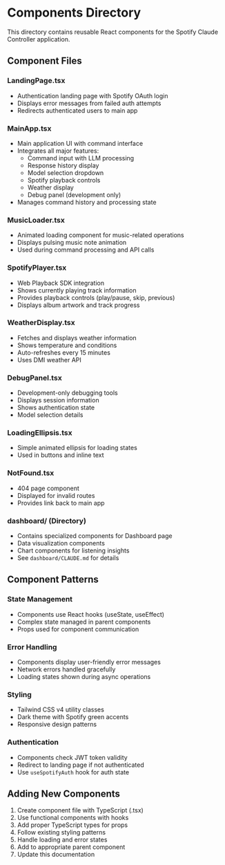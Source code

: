 # Components Directory

This directory contains reusable React components for the Spotify Claude Controller application.

## Component Files

### LandingPage.tsx
- Authentication landing page with Spotify OAuth login
- Displays error messages from failed auth attempts
- Redirects authenticated users to main app

### MainApp.tsx
- Main application UI with command interface
- Integrates all major features:
  - Command input with LLM processing
  - Response history display
  - Model selection dropdown
  - Spotify playback controls
  - Weather display
  - Debug panel (development only)
- Manages command history and processing state

### MusicLoader.tsx
- Animated loading component for music-related operations
- Displays pulsing music note animation
- Used during command processing and API calls

### SpotifyPlayer.tsx
- Web Playback SDK integration
- Shows currently playing track information
- Provides playback controls (play/pause, skip, previous)
- Displays album artwork and track progress

### WeatherDisplay.tsx
- Fetches and displays weather information
- Shows temperature and conditions
- Auto-refreshes every 15 minutes
- Uses DMI weather API

### DebugPanel.tsx
- Development-only debugging tools
- Displays session information
- Shows authentication state
- Model selection details

### LoadingEllipsis.tsx
- Simple animated ellipsis for loading states
- Used in buttons and inline text

### NotFound.tsx
- 404 page component
- Displayed for invalid routes
- Provides link back to main app

### dashboard/ (Directory)
- Contains specialized components for Dashboard page
- Data visualization components
- Chart components for listening insights
- See `dashboard/CLAUDE.md` for details

## Component Patterns

### State Management
- Components use React hooks (useState, useEffect)
- Complex state managed in parent components
- Props used for component communication

### Error Handling
- Components display user-friendly error messages
- Network errors handled gracefully
- Loading states shown during async operations

### Styling
- Tailwind CSS v4 utility classes
- Dark theme with Spotify green accents
- Responsive design patterns

### Authentication
- Components check JWT token validity
- Redirect to landing page if not authenticated
- Use `useSpotifyAuth` hook for auth state

## Adding New Components

1. Create component file with TypeScript (.tsx)
2. Use functional components with hooks
3. Add proper TypeScript types for props
4. Follow existing styling patterns
5. Handle loading and error states
6. Add to appropriate parent component
7. Update this documentation